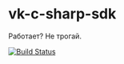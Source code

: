 # vk-c-sharp-sdk
Работает? Не трогай.

[![Build Status](https://travis-ci.org/pDopnex/vk-c-sharp-sdk.svg?branch=master)](https://travis-ci.org/pDopnex/vk-c-sharp-sdk)
